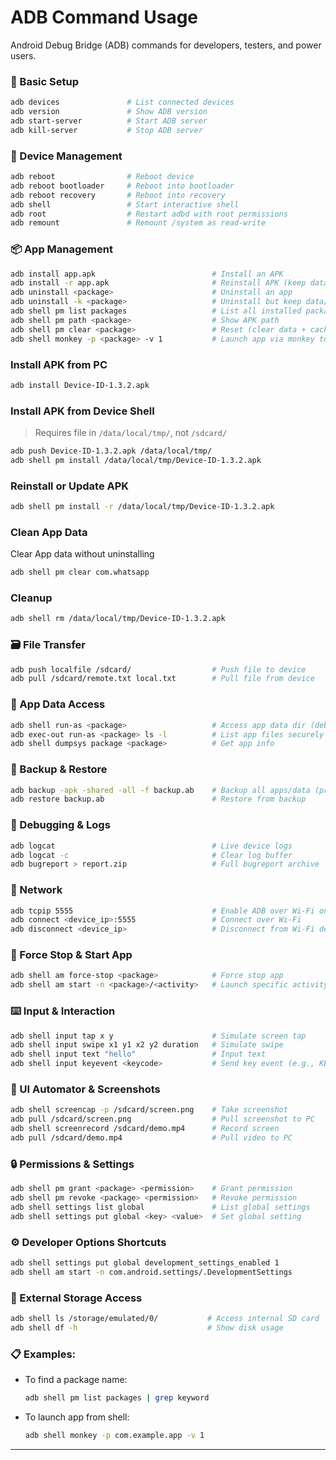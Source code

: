 # ADB Command Usage

Android Debug Bridge (ADB) commands for developers, testers, and power users.

### 🔧 Basic Setup

```bash
adb devices               # List connected devices
adb version               # Show ADB version
adb start-server          # Start ADB server
adb kill-server           # Stop ADB server
```

### 📲 Device Management

```bash
adb reboot                # Reboot device
adb reboot bootloader     # Reboot into bootloader
adb reboot recovery       # Reboot into recovery
adb shell                 # Start interactive shell
adb root                  # Restart adbd with root permissions
adb remount               # Remount /system as read-write
```

### 📦 App Management

```bash
adb install app.apk                          # Install an APK
adb install -r app.apk                       # Reinstall APK (keep data)
adb uninstall <package>                      # Uninstall an app
adb uninstall -k <package>                   # Uninstall but keep data/cache
adb shell pm list packages                   # List all installed packages
adb shell pm path <package>                  # Show APK path
adb shell pm clear <package>                 # Reset (clear data + cache)
adb shell monkey -p <package> -v 1           # Launch app via monkey tool
```

### Install APK from PC
```bash
adb install Device-ID-1.3.2.apk
```

### Install APK from Device Shell
> Requires file in `/data/local/tmp/`, not `/sdcard/`
```bash
adb push Device-ID-1.3.2.apk /data/local/tmp/
adb shell pm install /data/local/tmp/Device-ID-1.3.2.apk
```

### Reinstall or Update APK
```bash
adb shell pm install -r /data/local/tmp/Device-ID-1.3.2.apk
```

### Clean App Data

Clear App data without uninstalling

```bash
adb shell pm clear com.whatsapp
```

### Cleanup
```bash
adb shell rm /data/local/tmp/Device-ID-1.3.2.apk
```

### 🗃️ File Transfer

```bash
adb push localfile /sdcard/                  # Push file to device
adb pull /sdcard/remote.txt local.txt        # Pull file from device
```

### 📂 App Data Access

```bash
adb shell run-as <package>                   # Access app data dir (debuggable apps)
adb exec-out run-as <package> ls -l          # List app files securely
adb shell dumpsys package <package>          # Get app info
```

### 💾 Backup & Restore

```bash
adb backup -apk -shared -all -f backup.ab    # Backup all apps/data (pre-Android 10)
adb restore backup.ab                        # Restore from backup
```

### 🐞 Debugging & Logs

```bash
adb logcat                                   # Live device logs
adb logcat -c                                # Clear log buffer
adb bugreport > report.zip                   # Full bugreport archive
```

### 📶 Network

```bash
adb tcpip 5555                               # Enable ADB over Wi-Fi on port 5555
adb connect <device_ip>:5555                 # Connect over Wi-Fi
adb disconnect <device_ip>                   # Disconnect from Wi-Fi device
```

### 🛑 Force Stop & Start App

```bash
adb shell am force-stop <package>            # Force stop app
adb shell am start -n <package>/<activity>   # Launch specific activity
```

### ⌨️ Input & Interaction

```bash
adb shell input tap x y                      # Simulate screen tap
adb shell input swipe x1 y1 x2 y2 duration   # Simulate swipe
adb shell input text "hello"                 # Input text
adb shell input keyevent <keycode>           # Send key event (e.g., KEYCODE_HOME = 3)
```

### 🧪 UI Automator & Screenshots

```bash
adb shell screencap -p /sdcard/screen.png    # Take screenshot
adb pull /sdcard/screen.png                  # Pull screenshot to PC
adb shell screenrecord /sdcard/demo.mp4      # Record screen
adb pull /sdcard/demo.mp4                    # Pull video to PC
```

### 🔒 Permissions & Settings

```bash
adb shell pm grant <package> <permission>    # Grant permission
adb shell pm revoke <package> <permission>   # Revoke permission
adb shell settings list global               # List global settings
adb shell settings put global <key> <value>  # Set global setting
```

### ⚙️ Developer Options Shortcuts

```bash
adb shell settings put global development_settings_enabled 1
adb shell am start -n com.android.settings/.DevelopmentSettings
```

### 📂 External Storage Access

```bash
adb shell ls /storage/emulated/0/           # Access internal SD card
adb shell df -h                             # Show disk usage
```

### 📋 Examples:

- To find a package name:
  ```bash
  adb shell pm list packages | grep keyword
  ```

- To launch app from shell:
  ```bash
  adb shell monkey -p com.example.app -v 1
  ```

---
